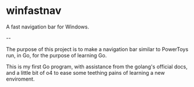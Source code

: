 # winfastnav
A fast navigation bar for Windows.

--

The purpose of this project is to make a navigation bar similar to PowerToys run, in Go, for the purpose of learning Go.

This is my first Go program, with assistance from the golang's official docs, and a little bit of o4 to ease some teething pains of learning a new enviroment. 